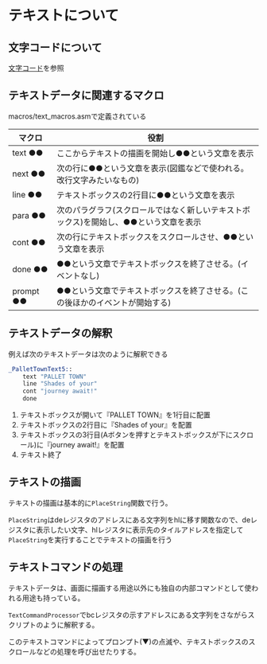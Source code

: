 # テキストについて

## 文字コードについて

[文字コード](charcode.md)を参照

## テキストデータに関連するマクロ

macros/text_macros.asmで定義されている

 マクロ  |  役割
---- | ----
 text ●● |  ここからテキストの描画を開始し●●という文章を表示
 next ●●  |  次の行に●●という文章を表示(図鑑などで使われる。改行文字みたいなもの) 
 line ●●  |  テキストボックスの2行目に●●という文章を表示
 para ●●  |  次のパラグラフ(スクロールではなく新しいテキストボックス)を開始し、●●という文章を表示
 cont ●●  |  次の行にテキストボックスをスクロールさせ、●●という文章を表示
 done ●●  |  ●●という文章でテキストボックスを終了させる。(イベントなし)
 prompt ●●  |  ●●という文章でテキストボックスを終了させる。(この後ほかのイベントが開始する)

## テキストデータの解釈

 例えば次のテキストデータは次のように解釈できる

```asm
_PalletTownText5::
	text "PALLET TOWN"	
	line "Shades of your"
	cont "journey await!"
	done
```

1. テキストボックスが開いて『PALLET TOWN』を1行目に配置
2. テキストボックスの2行目に『Shades of your』を配置
3. テキストボックスの3行目(Aボタンを押すとテキストボックスが下にスクロール)に『journey await!』を配置
4. テキスト終了

## テキストの描画

テキストの描画は基本的に`PlaceString`関数で行う。

`PlaceString`はdeレジスタのアドレスにある文字列をhlに移す関数なので、deレジスタに表示したい文字、hlレジスタに表示先のタイルアドレスを指定して`PlaceString`を実行することでテキストの描画を行う

## テキストコマンドの処理

テキストデータは、画面に描画する用途以外にも独自の内部コマンドとして使われる用途も持っている。

`TextCommandProcessor`でbcレジスタの示すアドレスにある文字列をさながらスクリプトのように解釈する。

このテキストコマンドによってプロンプト(▼)の点滅や、テキストボックスのスクロールなどの処理を呼び出せたりする。

